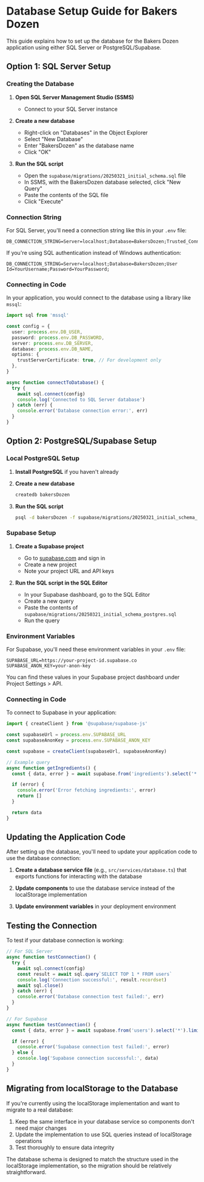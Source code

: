 # Database Setup Guide for Bakers Dozen

This guide explains how to set up the database for the Bakers Dozen application using either SQL Server or PostgreSQL/Supabase.

## Option 1: SQL Server Setup

### Creating the Database

1. **Open SQL Server Management Studio (SSMS)**

   - Connect to your SQL Server instance

2. **Create a new database**

   - Right-click on "Databases" in the Object Explorer
   - Select "New Database"
   - Enter "BakersDozen" as the database name
   - Click "OK"

3. **Run the SQL script**
   - Open the `supabase/migrations/20250321_initial_schema.sql` file
   - In SSMS, with the BakersDozen database selected, click "New Query"
   - Paste the contents of the SQL file
   - Click "Execute"

### Connection String

For SQL Server, you'll need a connection string like this in your `.env` file:

```
DB_CONNECTION_STRING=Server=localhost;Database=BakersDozen;Trusted_Connection=True;
```

If you're using SQL authentication instead of Windows authentication:

```
DB_CONNECTION_STRING=Server=localhost;Database=BakersDozen;User Id=YourUsername;Password=YourPassword;
```

### Connecting in Code

In your application, you would connect to the database using a library like `mssql`:

```typescript
import sql from 'mssql'

const config = {
  user: process.env.DB_USER,
  password: process.env.DB_PASSWORD,
  server: process.env.DB_SERVER,
  database: process.env.DB_NAME,
  options: {
    trustServerCertificate: true, // For development only
  },
}

async function connectToDatabase() {
  try {
    await sql.connect(config)
    console.log('Connected to SQL Server database')
  } catch (err) {
    console.error('Database connection error:', err)
  }
}
```

## Option 2: PostgreSQL/Supabase Setup

### Local PostgreSQL Setup

1. **Install PostgreSQL** if you haven't already

2. **Create a new database**

   ```bash
   createdb bakersDozen
   ```

3. **Run the SQL script**
   ```bash
   psql -d bakersDozen -f supabase/migrations/20250321_initial_schema_postgres.sql
   ```

### Supabase Setup

1. **Create a Supabase project**

   - Go to [supabase.com](https://supabase.com/) and sign in
   - Create a new project
   - Note your project URL and API keys

2. **Run the SQL script in the SQL Editor**
   - In your Supabase dashboard, go to the SQL Editor
   - Create a new query
   - Paste the contents of `supabase/migrations/20250321_initial_schema_postgres.sql`
   - Run the query

### Environment Variables

For Supabase, you'll need these environment variables in your `.env` file:

```
SUPABASE_URL=https://your-project-id.supabase.co
SUPABASE_ANON_KEY=your-anon-key
```

You can find these values in your Supabase project dashboard under Project Settings > API.

### Connecting in Code

To connect to Supabase in your application:

```typescript
import { createClient } from '@supabase/supabase-js'

const supabaseUrl = process.env.SUPABASE_URL
const supabaseAnonKey = process.env.SUPABASE_ANON_KEY

const supabase = createClient(supabaseUrl, supabaseAnonKey)

// Example query
async function getIngredients() {
  const { data, error } = await supabase.from('ingredients').select('*')

  if (error) {
    console.error('Error fetching ingredients:', error)
    return []
  }

  return data
}
```

## Updating the Application Code

After setting up the database, you'll need to update your application code to use the database connection:

1. **Create a database service file** (e.g., `src/services/database.ts`) that exports functions for interacting with the database

2. **Update components** to use the database service instead of the localStorage implementation

3. **Update environment variables** in your deployment environment

## Testing the Connection

To test if your database connection is working:

```typescript
// For SQL Server
async function testConnection() {
  try {
    await sql.connect(config)
    const result = await sql.query`SELECT TOP 1 * FROM users`
    console.log('Connection successful:', result.recordset)
    await sql.close()
  } catch (err) {
    console.error('Database connection test failed:', err)
  }
}

// For Supabase
async function testConnection() {
  const { data, error } = await supabase.from('users').select('*').limit(1)

  if (error) {
    console.error('Supabase connection test failed:', error)
  } else {
    console.log('Supabase connection successful:', data)
  }
}
```

## Migrating from localStorage to the Database

If you're currently using the localStorage implementation and want to migrate to a real database:

1. Keep the same interface in your database service so components don't need major changes
2. Update the implementation to use SQL queries instead of localStorage operations
3. Test thoroughly to ensure data integrity

The database schema is designed to match the structure used in the localStorage implementation, so the migration should be relatively straightforward.
